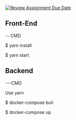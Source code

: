 [![Review Assignment Due Date](https://classroom.github.com/assets/deadline-readme-button-24ddc0f5d75046c5622901739e7c5dd533143b0c8e959d652212380cedb1ea36.svg)](https://classroom.github.com/a/Vk1Ku7WR)


## Front-End 


-- CMD 

$ yarn install 

$ yarn start 


## Backend 

---CMD 

Use yarn 

$ docker-compose buil 

$ docker-compose up

